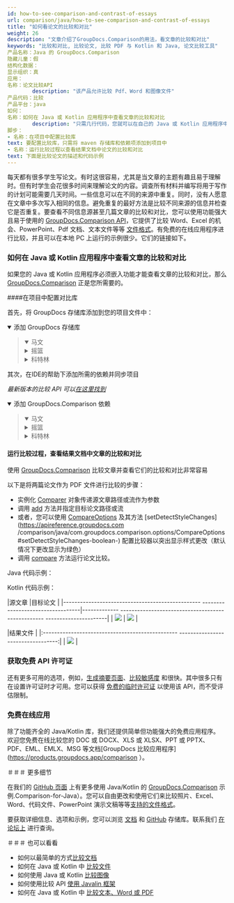 ```yaml
---
id: how-to-see-comparison-and-contrast-of-essays
url: comparison/java/how-to-see-comparison-and-contrast-of-essays
title: "如何看论文的比较和对比"
weight: 26
description: "文章介绍了GroupDocs.Comparison的用法，看文章的比较和对比"
keywords: "比较和对比, 比较论文, 比较 PDF 与 Kotlin 和 Java, 论文比较工具"
产品名称：Java 的 GroupDocs.Comparison
隐藏儿童：假
结构化数据：
显示组织：真
应用：
名称：论文比较API
        description: "该产品允许比较 Pdf、Word 和图像文件"
产品代码：比较
产品平台：java
如何：
名称：如何在 Java 或 Kotlin 应用程序中查看文章的比较和对比
        description: "只需几行代码，您就可以在自己的 Java 或 Kotlin 应用程序中轻松查看文章的比较和对比"
脚步：
- 名称：在项目中配置比较库
text: 要配置比较库，只需将 maven 存储库和依赖项添加到项目中
- 名称：运行比较过程以查看结果文档中论文的比较和对比
text: 下面是比较论文的描述和代码示例
---
```

每天都有很多学生写论文。有时这很容易，尤其是当文章的主题有趣且易于理解时。但有时学生会花很多时间来理解论文的内容。调查所有材料并编写将用于写作的计划可能需要几天时间。一些信息可以在不同的来源中重复。同时，没有人愿意在文章中多次写入相同的信息。避免重复的最好方法是比较不同来源的信息并检查它是否重复。要查看不同信息源甚至几篇文章的比较和对比，您可以使用功能强大且易于使用的 [GroupDocs.Comparison API](https://products.groupdocs.com/comparison)，它提供了比较 Word、Excel 的机会、PowerPoint、Pdf 文档、文本文件等等 [文件格式](/comparison/java/supported-document-formats/)。有免费的在线应用程序进行比较，并且可以在本地 PC 上运行的示例很少。它们的链接如下。

### 如何在 Java 或 Kotlin 应用程序中查看文章的比较和对比

如果您的 Java 或 Kotlin 应用程序必须嵌入功能才能查看文章的比较和对比，那么 [GroupDocs.Comparison](https://products.groupdocs.com/comparison) 正是您所需要的。

####在项目中配置对比库

首先，将 GroupDocs 存储库添加到您的项目文件中：

<details open><summary>添加 GroupDocs 存储库</summary><blockquote>
<details open><summary>马文</summary>

<script src="https://gist.github.com/groupdocs-comparison-gists/9de00b81ae5dd326fc85fecb5c1220a6.js"></script>

</details>
<details><summary>摇篮</summary>

<script src="https://gist.github.com/groupdocs-comparison-gists/15f77ae825f310acd9cad555dcea0019.js"></script>

</details>
<details><summary>科特林</summary>

<script src="https://gist.github.com/groupdocs-comparison-gists/ad7ad48d4e7f9f60e858c7ba546f3745.js"></script>

</details>
</blockquote></details>

其次，在IDE的帮助下添加所需的依赖并同步项目

_最新版本的比较 API 可以[在这里找到](https://repository.groupdocs.com/comparison/)_

<details open><summary>添加 GroupDocs.Comparison 依赖</summary><blockquote>
<details open><summary>马文</summary>

<script src="https://gist.github.com/groupdocs-comparison-gists/f4d8f0b56d1dfa24dea18c68cd9d8001.js"></script>

</details>
<details><summary>摇篮</summary>

<script src="https://gist.github.com/groupdocs-comparison-gists/b760d58061daa45d9b211e2701aa52b5.js"></script>

</details>
<details><summary>科特林</summary>

<script src="https://gist.github.com/groupdocs-comparison-gists/b20a9f70c3442ca586a95b00a778a464.js"></script>

</details>
</blockquote></details>

#### 运行比较过程，查看结果文档中文章的比较和对比

使用 [GroupDocs.Comparison](https://products.groupdocs.com/comparison) 比较文章并查看它们的比较和对比非常容易

以下是将两篇论文作为 PDF 文件进行比较的步骤：

* 实例化 [Comparer](https://apireference.groupdocs.com/comparison/java/com.groupdocs.comparison/Comparer) 对象传递源文章路径或流作为参数
* 调用 [add](https://apireference.groupdocs.com/comparison/java/com.groupdocs.comparison/Comparer#add(java.lang.String)) 方法并指定目标论文路径或流
* 或者，您可以使用 [CompareOptions](https://apireference.groupdocs.com/comparison/java/com.groupdocs.comparison.options/CompareOptions) 及其方法 [setDetectStyleChanges](https://apireference.groupdocs.com /comparison/java/com.groupdocs.comparison.options/CompareOptions#setDetectStyleChanges-boolean-) 配置比较器以突出显示样式更改（默认情况下更改显示为绿色）
* 调用 [compare](https://apireference.groupdocs.com/comparison/java/com.groupdocs.comparison/Comparer#compare(java.lang.String)) 方法运行论文比较。

Java 代码示例：

<script src="https://gist.github.com/groupdocs-comparison-gists/fc7b36954eb871f1fee1b1e5d6043ea3.js"></script>

Kotlin 代码示例：

<script src="https://gist.github.com/groupdocs-comparison-gists/fabd50201a84e3325f88db48b7668f8d.js"></script>

|源文章 |目标论文 |
|------------------------------------------------- ----------------------------------|------------- -------------------------------------------------- ----------------------|
| ![](比较/java/images/how-to-see-comparison-and-contrast-of-essays-source.png) | ![](比较/java/images/how-to-see-comparison-and-contrast-of-essays-target.png) |

|结果文件 |
|:------------------------------------------------ ----------------------------------:|
| ![](比较/java/images/how-to-see-comparison-and-contrast-of-essays-result.png) |

### 获取免费 API 许可证

还有更多可用的选项，例如，[生成摘要页面](/comparison/java/get-only-summary-page/)、[比较敏感度](/comparison/java/adjusting-comparison-sensitive/) 和很快。其中很多只有在设置许可证时才可用。您可以获得 [免费的临时许可证](https://purchase.groupdocs.com/temporary-license) 以使用该 API，而不受评估限制。

### 免费在线应用
除了功能齐全的 Java/Kotlin 库，我们还提供简单但功能强大的免费应用程序。
欢迎您免费在线比较您的 DOC 或 DOCX、XLS 或 XLSX、PPT 或 PPTX、PDF、EML、EMLX、MSG 等文档[GroupDocs 比较应用程序](https://products.groupdocs.app/comparison ）。

＃＃＃ 更多细节

在我们的 [GitHub 页面](https://github.com/groupdocs-comparison/GroupDocs) 上有更多使用 Java/Kotlin 的 [GroupDocs.Comparison](https://products.groupdocs.com/comparison) 示例.Comparison-for-Java）。您可以自由更改和使用它们来比较照片、Excel、Word、代码文件、PowerPoint 演示文稿等等[支持的文件格式](/comparison/java/supported-document-formats/)。

要获取详细信息、选项和示例，您可以浏览 [文档](/comparison/java/getting-started/) 和 [GitHub](https://github.com/groupdocs-comparison) 存储库。联系我们 [在论坛上](https://forum.groupdocs.com/) 进行查询。

＃＃＃ 也可以看看

* 如何以最简单的方式[比较文档](/comparison/java/how-to-compare-documents-in-the-easyest-way)
* 如何在 Java 或 Kotlin 中 [比较文件](/comparison/java/how-to-compare-files-in-java-or-kotlin)
* 如何使用 Java 或 Kotlin [比较图像](/comparison/java/how-to-compare-images-using-java-or-kotlin)
* 如何使用比较 API [使用 Javalin 框架](/comparison/java/how-to-use-javalin-comparison-sample)
* 如何在 Java 或 Kotlin 中 [比较文本、Word 或 PDF](/comparison/java/how-to-compare-text-word-pdf-in-java-or-kotlin)

